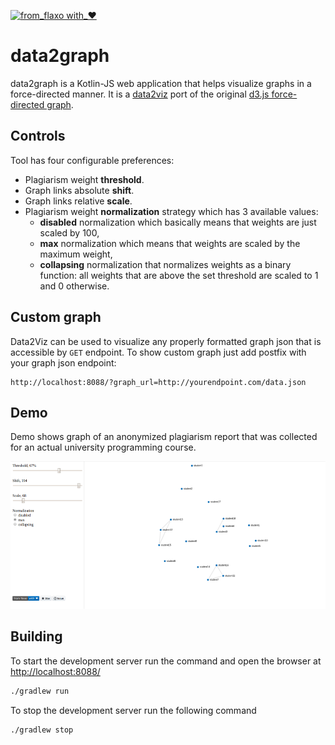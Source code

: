 [![from_flaxo with_♥](https://img.shields.io/badge/from_flaxo-with_♥-blue.svg)](https://github.com/tcibinan/flaxo)

# data2graph

data2graph is a Kotlin-JS web application that helps visualize graphs in a force-directed manner. It is a 
[data2viz](https://github.com/data2viz/data2viz) port of the original 
[d3.js force-directed graph](https://beta.observablehq.com/@mbostock/d3-force-directed-graph).

## Controls

Tool has four configurable preferences:
 - Plagiarism weight **threshold**.
 - Graph links absolute **shift**.
 - Graph links relative **scale**.
 - Plagiarism weight **normalization** strategy which has 3 available values:
   - **disabled** normalization which basically means that weights are just scaled by 100,
   - **max** normalization which means that weights are scaled by the maximum weight,
   - **collapsing** normalization that normalizes weights as a binary function: all weights
   that are above the set threshold are scaled to 1 and 0 otherwise.

## Custom graph

Data2Viz can be used to visualize any properly formatted graph json that is accessible by `GET` endpoint. To show 
custom graph just add postfix with your graph json endpoint: 

```
http://localhost:8088/?graph_url=http://yourendpoint.com/data.json
```

## Demo

Demo shows graph of an anonymized plagiarism report that was collected for an actual university programming course.

![plagiarism graph](docs/images/plagiarism_graph.png?raw=true)

## Building

To start the development server run the command and open the browser at [http://localhost:8088/](http://localhost:8088/)

```bash
./gradlew run
```

To stop the development server run the following command

```bash
./gradlew stop
```
